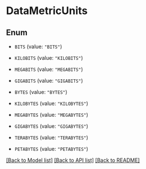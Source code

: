 # DataMetricUnits

## Enum


* `BITS` (value: `"BITS"`)

* `KILOBITS` (value: `"KILOBITS"`)

* `MEGABITS` (value: `"MEGABITS"`)

* `GIGABITS` (value: `"GIGABITS"`)

* `BYTES` (value: `"BYTES"`)

* `KILOBYTES` (value: `"KILOBYTES"`)

* `MEGABYTES` (value: `"MEGABYTES"`)

* `GIGABYTES` (value: `"GIGABYTES"`)

* `TERABYTES` (value: `"TERABYTES"`)

* `PETABYTES` (value: `"PETABYTES"`)


[[Back to Model list]](../README.md#documentation-for-models) [[Back to API list]](../README.md#documentation-for-api-endpoints) [[Back to README]](../README.md)


